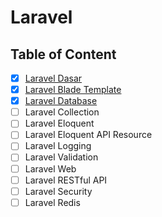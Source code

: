 # Laravel

## Table of Content

- [x] [Laravel Dasar](Laravel%20Dasar.md)
- [x] [Laravel Blade Template](Laravel%20Blade%20Template.md)
- [x] [Laravel Database](Laravel%20Database.md)
- [ ] Laravel Collection
- [ ] Laravel Eloquent
- [ ] Laravel Eloquent API Resource
- [ ] Laravel Logging
- [ ] Laravel Validation
- [ ] Laravel Web
- [ ] Laravel RESTful API
- [ ] Laravel Security
- [ ] Laravel Redis
